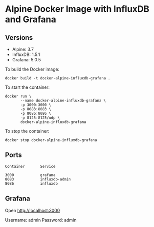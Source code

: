 # Alpine Docker Image with InfluxDB and Grafana


## Versions

* Alpine:            3.7
* InfluxDB:          1.5.1
* Grafana:           5.0.5


To build the Docker image:

```
docker build -t docker-alpine-influxdb-grafana .
```

To start the container:
```
docker run \
       --name docker-alpine-influxdb-grafana \
       -p 3000:3000 \
       -p 8083:8083 \
       -p 8086:8086 \
       -p 8125:8125/udp \
       docker-alpine-influxdb-grafana
```

To stop the container:

```
docker stop docker-alpine-influxdb-grafana
```

## Ports

```
Container       Service 

3000            grafana     
8083            influxdb-admin 
8086            influxdb 
```




## Grafana

Open <http://localhost:3000>

Username: admin
Password: admin

